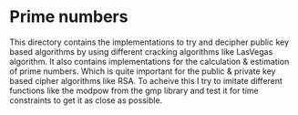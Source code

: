 # Prime numbers
This directory contains the implementations to try and decipher public key based algorithms by using different cracking algorithms like LasVegas algorithm.
It also contains implementations for the calculation & estimation of prime numbers. Which is quite important for the public & private key based cipher algorithms like RSA. To acheive this I try to imitate different functions like the modpow from the gmp library and test it for time constraints to get it as close as possible.
